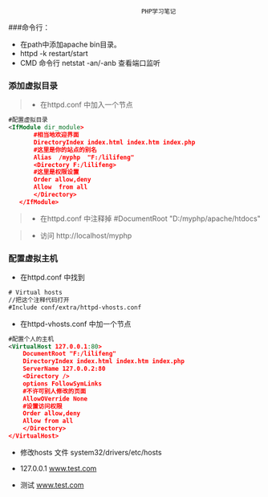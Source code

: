                                          PHP学习笔记

###命令行：

* 在path中添加apache bin目录。
* httpd -k restart/start
* CMD 命令行  netstat -an/-anb 查看端口监听


### 添加虚拟目录

>* 在httpd.conf 中加入一个节点

```xml
#配置虚拟目录
<IfModule dir_module>
       #相当地欢迎界面
       DirectoryIndex index.html index.htm index.php
	   #这里是你的站点的别名
	   Alias  /myphp  "F:/lilifeng"
       <Directory F:/lilifeng>
	   #这里是权限设置
	   Order allow,deny
	   Allow  from all
	   </Directory>
   </IfModule>
```
>* 在httpd.conf 中注释掉 #DocumentRoot "D:/myphp/apache/htdocs"

>* 访问 http://localhost/myphp

### 配置虚拟主机

* 在httpd.conf 中找到

```xml
# Virtual hosts
//把这个注释代码打开
#Include conf/extra/httpd-vhosts.conf
```
* 在httpd-vhosts.conf 中加一个节点

```xml
#配置个人的主机
<VirtualHost 127.0.0.1:80>
    DocumentRoot "F:/lilifeng"
	DirectoryIndex index.html index.htm index.php
    ServerName 127.0.0.2:80
	<Directory />
	options FollowSymLinks
	#不许可别人修改的页面
	AllowOVerride None
	#设置访问权限
	Order allow,deny
	Allow from all
	</Directory>
</VirtualHost>
```
* 修改hosts 文件  system32/drivers/etc/hosts

* 127.0.0.1    www.test.com

* 测试  www.test.com